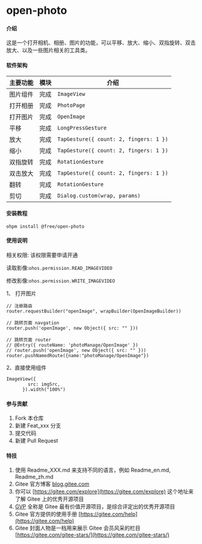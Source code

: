 # open-photo

#### 介绍

这是一个打开相机、相册、图片的功能，可以平移、放大、缩小、双指旋转、双击放大、以及一些图片相关的工具类。

#### 软件架构

| 主要功能 | 模块 | 介绍                                     |
|------|----|----------------------------------------|
| 图片组件 | 完成 | `ImageView`                            | 
| 打开相册 | 完成 | `PhotoPage`                            | 
| 打开图片 | 完成 | `OpenImage`                            | 
| 平移   | 完成 | `LongPressGesture`                     | 
| 放大   | 完成 | `TapGesture({ count: 2, fingers: 1 })` | 
| 缩小   | 完成 | `TapGesture({ count: 2, fingers: 1 })` | 
| 双指旋转 | 完成 | `RotationGesture`                      | 
| 双击放大 | 完成 | `TapGesture({ count: 2, fingers: 1 })` | 
| 翻转   | 完成 | `RotationGesture`                      | 
| 剪切   | 完成 | `Dialog.custom(wrap, params)`          | 

#### 安装教程

```
ohpm install @free/open-photo
```

#### 使用说明

相关权限: 该权限需要申请开通

读取影像:`ohos.permission.READ_IMAGEVIDEO`

修改影像:`ohos.permission.WRITE_IMAGEVIDEO`

1、 打开图片

```
// 注册路由
router.requestBuilder("openImage", wrapBuilder(OpenImageBuilder))

// 跳转页面 navgation
router.push('openImage', new Object({ src: "" }))

// 跳转页面 router 
// @Entry({ routeName: 'photoManage/OpenImage' })
// router.push('openImage', new Object({ src: "" }))
router.pushNamedRoute({name:"photoManage/OpenImage"})

```

2、直接使用组件
```
ImageView({
        src: imgSrc,
      }).width("100%")
```

#### 参与贡献

1. Fork 本仓库
2. 新建 Feat_xxx 分支
3. 提交代码
4. 新建 Pull Request

#### 特技

1. 使用 Readme\_XXX.md 来支持不同的语言，例如 Readme\_en.md, Readme\_zh.md
2. Gitee 官方博客 [blog.gitee.com](https://blog.gitee.com)
3. 你可以 [https://gitee.com/explore](https://gitee.com/explore) 这个地址来了解 Gitee 上的优秀开源项目
4. [GVP](https://gitee.com/gvp) 全称是 Gitee 最有价值开源项目，是综合评定出的优秀开源项目
5. Gitee 官方提供的使用手册 [https://gitee.com/help](https://gitee.com/help)
6. Gitee 封面人物是一档用来展示 Gitee 会员风采的栏目 [https://gitee.com/gitee-stars/](https://gitee.com/gitee-stars/)

